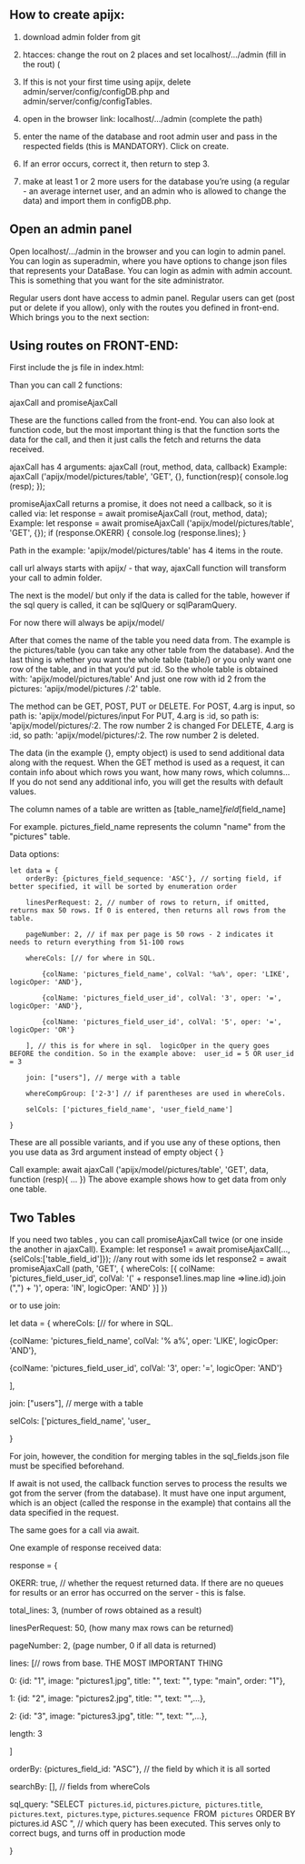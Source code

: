 ## How to create apijx:


1. download admin folder from git

2. htacces: change the rout on 2 places and set localhost/.../admin (fill in the rout) (

3. If this is not your first time using apijx, delete admin/server/config/configDB.php and admin/server/config/configTables.

4. open in the browser link: localhost/.../admin (complete the path)

5. enter the name of the database and root admin user and pass in the respected fields (this is MANDATORY). Click on create.

6. If an error occurs, correct it, then return to step 3.

7. make at least 1 or 2 more users for the database you’re using (a regular - an average internet user, and an admin who is allowed to change the data) and import them in configDB.php.


## Open an admin panel
Open localhost/.../admin in the browser and you can login to admin panel.
You can login as superadmin, where you have options to change json files that represents your DataBase. 
You can login as admin with admin account. This is something that you want for the site administrator.

Regular users dont have access to admin panel. Regular users can get (post put or delete if you allow), only with the routes you defined in front-end.
Which brings you to the next section:


## Using routes on FRONT-END:


First include the js file in index.html: <script src = "admin/public/js/apijx/ajaxCall.js"></script>

Than you can call 2 functions:

ajaxCall
and
promiseAjaxCall


These are the functions called from the front-end. You can also look at function code, but the most important thing is that the function sorts the data for the call, and then it just calls the fetch and returns the data received.


ajaxCall has 4 arguments: ajaxCall (rout, method, data, callback)
Example:
ajaxCall ('apijx/model/pictures/table', 'GET', {}, function(resp){
    console.log (resp);
});


promiseAjaxCall returns a promise, it does not need a callback, so it is called via:
let response = await promiseAjaxCall (rout, method, data);
Example:
let response = await promiseAjaxCall ('apijx/model/pictures/table', 'GET', {});
if (response.OKERR) {
    console.log (response.lines);
}


Path in the example: 'apijx/model/pictures/table' has 4 items in the route.


call url always starts with apijx/ - that way, ajaxCall function will transform your call to admin folder.

The next is the model/ but only if the data is called for the table, however if the sql query is called, it can be sqlQuery or sqlParamQuery.

For now there will always be apijx/model/

After that comes the name of the table you need data from.
The example is the pictures/table (you can take any other table from the database).
And the last thing is whether you want the whole table (table/) or you only want one row of the table, and in that you‘d put :id.
So the whole table is obtained with: 'apijx/model/pictures/table'
And just one row with id 2 from the pictures: 'apijx/model/pictures /:2' table.


The method can be GET, POST, PUT or DELETE.
For POST, 4.arg is input, so path is: 'apijx/model/pictures/input
For PUT, 4.arg is :id, so path is: 'apijx/model/pictures/:2.
The row number 2 is changed
For DELETE, 4.arg is :id, so path: 'apijx/model/pictures/:2.
The row number 2 is deleted.


The data (in the example {}, empty object) is used to send additional data along with the request. When the GET method is used as a request, it can contain info about which rows you want, how many rows, which columns… If you do not send any additional info, you will get the results with default values.

The column names of a table are written as [table_name]_field_[field_name]

For example. pictures_field_name represents the column "name" from the "pictures" table.



Data options:

    let data = {
        orderBy: {pictures_field_sequence: 'ASC'}, // sorting field, if better specified, it will be sorted by enumeration order

        linesPerRequest: 2, // number of rows to return, if omitted, returns max 50 rows. If 0 is entered, then returns all rows from the table.

        pageNumber: 2, // if max per page is 50 rows - 2 indicates it needs to return everything from 51-100 rows

        whereCols: [// for where in SQL.

            {colName: 'pictures_field_name', colVal: '%a%', oper: 'LIKE', logicOper: 'AND'},

            {colName: 'pictures_field_user_id', colVal: '3', oper: '=', logicOper: 'AND'},

            {colName: 'pictures_field_user_id', colVal: '5', oper: '=', logicOper: 'OR'}

        ], // this is for where in sql.  logicOper in the query goes BEFORE the condition. So in the example above:  user_id = 5 OR user_id = 3

        join: ["users"], // merge with a table

        whereCompGroup: ['2-3'] // if parentheses are used in whereCols.

        selCols: ['pictures_field_name', 'user_field_name']

    }

These are all possible variants, and if you use any of these options, then you use data as 3rd argument instead of empty object { }

Call example:
await ajaxCall ('apijx/model/pictures/table', 'GET', data, function (resp){ ... })
The above example shows how to get data from only one table.



## Two Tables
If you need two tables , you can call promiseAjaxCall twice (or one inside the another in ajaxCall).
Example: 
let response1 = await promiseAjaxCall(..., {selCols:['table_field_id']}); //any rout with some ids
let response2 = await promiseAjaxCall (path, 'GET', {
    whereCols: [{
        colName: 'pictures_field_user_id',
        colVal: '(' + response1.lines.map line =>line.id).join (",") + ')',
        opera: 'IN',
        logicOper: 'AND'
    }]
})



or to use join:

let data = {
whereCols: [// for where in SQL.

{colName: 'pictures_field_name', colVal: '% a%', oper: 'LIKE', logicOper: 'AND'},

{colName: 'pictures_field_user_id', colVal: '3', oper: '=', logicOper: 'AND'}

],

join: ["users"], // merge with a table

selCols: ['pictures_field_name', 'user_

}

For join, however, the condition for merging tables in the sql_fields.json file must be specified beforehand.


If await is not used, the callback function serves to process the results we got from the server (from the database). It must have one input argument, which is an object (called the response in the example) that contains all the data specified in the request.

The same goes for a call via await.


One example of response received data:

response = {

OKERR: true, // whether the request returned data. If there are no queues for results or an error has occurred on the server - this is false.

total_lines: 3, (number of rows obtained as a result)

linesPerRequest: 50, (how many max rows can be returned)

pageNumber: 2, (page number, 0 if all data is returned)

lines: [// rows from base. THE MOST IMPORTANT THING

0: {id: "1", image: "pictures1.jpg", title: "", text: "", type: "main", order: "1"},

1: {id: "2", image: "pictures2.jpg", title: "", text: "",…},

2: {id: "3", image: "pictures3.jpg", title: "", text: "",…},

length: 3

]

orderBy: {pictures_field_id: "ASC"}, // the field by which it is all sorted

searchBy: [], // fields from whereCols

sql_query: "SELECT` pictures`.`id`, `pictures`.`picture`,` pictures`.`title`, `pictures`.`text`,` pictures`.`type`, `pictures`.`sequence `FROM` pictures` ORDER BY pictures.id ASC ", // which query has been executed. This serves only to correct bugs, and turns off in production mode

}
